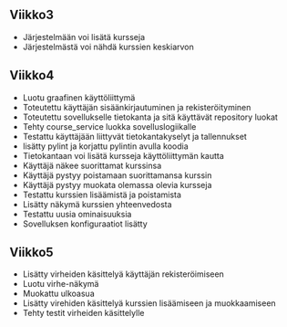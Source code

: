 ## Viikko3

- Järjestelmään voi lisätä kursseja
- Järjestelmästä voi nähdä kurssien keskiarvon

## Viikko4

- Luotu graafinen käyttöliittymä
- Toteutettu käyttäjän sisäänkirjautuminen ja rekisteröityminen
- Toteutettu sovellukselle tietokanta ja sitä käyttävät repository luokat
- Tehty course_service luokka sovelluslogiikalle
- Testattu käyttäjään liittyvät tietokantakyselyt ja tallennukset
- lisätty pylint ja korjattu pylintin avulla koodia
- Tietokantaan voi lisätä kursseja käyttöliittymän kautta
- Käyttäjä näkee suorittamat kurssinsa
- Käyttäjä pystyy poistamaan suorittamansa kurssin
- Käyttäjä pystyy muokata olemassa olevia kursseja
- Testattu kurssien lisäämistä ja poistamista
- Lisätty näkymä kurssien yhteenvedosta
- Testattu uusia ominaisuuksia
- Sovelluksen konfiguraatiot lisätty

## Viikko5

- Lisätty virheiden käsittelyä käyttäjän rekisteröimiseen
- Luotu virhe-näkymä
- Muokattu ulkoasua
- Lisätty virehiden käsittelyä kurssien lisäämiseen ja muokkaamiseen
- Tehty testit virheiden käsittelylle